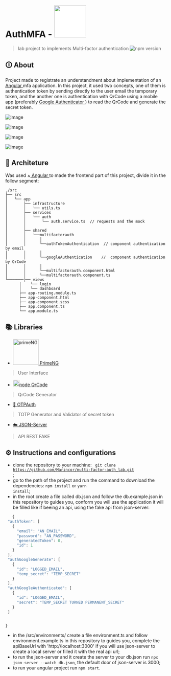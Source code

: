 # AuthMFA  - <img src="https://guide.duo.com/static/images/how-it-works_2x.png" width="100px" style="background: white" />
> lab project to implements Multi-factor authentication
>  ![npm version](https://img.shields.io/badge/angular-13.1.3-angular)


## 🛈 About

Project made to registrate an understandment about implementation of an <a href="https://angular.io/"> Angular </a> mfa application. In this project, it used two concepts, one of them is authentication token by sending directly to the user email the temporary token, and the another one is authentication with QrCode using a mobile app (preferably <a href="https://play.google.com/store/apps/details?id=com.google.android.apps.authenticator2&hl=pt_BR&gl=US"> Google Authenticator
 </a>) to read the QrCode and generate the secret token. 
 
![image](https://user-images.githubusercontent.com/84210050/155857240-b72d96c6-a3f9-4aab-a8fb-d960dc7fe25b.png)

![image](https://user-images.githubusercontent.com/84210050/155857222-29206475-4b7e-4a99-b55d-510f08b634a0.png)

![image](https://user-images.githubusercontent.com/84210050/155857260-9d6725b2-ade4-4f73-a027-baf01c5ac7ab.png)

![image](https://user-images.githubusercontent.com/84210050/155857381-077b8fa3-3d6c-4769-aaaf-d8c359a0dd44.png)



## 🏢 Architeture
 Was used <a href="https://angular.io/"> <img src="https://cdn.worldvectorlogo.com/logos/angular-icon-1.svg"  title="Angular" width="10px" /> Angular </a> to made the frontend part of this project, divide it in the follow segment: 
  ```
./src
├── src
│   └── app
│       ├── infrastructure
│       │   └── utils.ts
│       ├── services
│       │   └── auth 
│       │       └── auth.service.ts  // requests and the mock
│       │   
│       ├── shared
│       │   └──multifactorauth
│       │      │ 
│       │      └──authTokenAuthentication  // component authentication by email
│       │      │  
│       │      └──googleAuthentication    //  component authentication by QrCode
│       │      │ 
│       │      └──multifactorauth.component.html
│       │      └──multifactorauth.component.ts
└───────├── views 
        │    └── login
        │    └── dashboard
        ├── app-routing.module.ts
        ├── app-component.html
        ├── app-component.scss
        ├── app.component.ts
        └── app.module.ts
```

## 📚 Libraries

   -  <a href="https://www.primefaces.org/primeng/"> <img src="https://www.primefaces.org/primeng/resources/images/primeng-logo-horizontal.svg" title="primeNG" width="80px" /> PrimeNG </a>
   > User Interface
  
  - <a href="https://www.npmjs.com/package/qrcode"> <img src="https://img.icons8.com/cotton/2x/000000/qr-code--v2.png" title="qrCode" width="20px" />node QrCode </a>
   > QrCode Generator 
   
  -  <a href="https://www.npmjs.com/package/otpauth"> 🔑 OTPAuth </a>
   > TOTP Generator and Validator of secret token 

 -  <a href="https://www.npmjs.com/package/json-server"> ☁️ JSON-Server </a>
   > API REST FAKE

## ⚙️ Instructions and configurations
  - clone the repository to your machine: <code> git clone https://github.com/Marincor/multi-factor-auth_lab.git </code> ;
  - go to the path of the project and run the command to download the dependencies: <code>npm install</code> or <code>yarn install</code>;
  - in the root create a file called db.json and follow the db.example.json in this repository to guides you, conform you will use the application it will be filled like if beeing an api, using the fake api from json-server: 
 ```javascript
    {
  "authToken": [
    {
      "email": "AN_EMAIL",
      "password": "AN_PASSWORD",
      "generatedToken": 0,
      "id": 1
    }
  ],
  "authGoogleGenerate": [
    {
      "id": "LOGGED_EMAIL",
      "temp_secret": "TEMP_SECRET"
    }
  ],
  "authGoogleAuthenticated": [
    {
      "id": "LOGGED_EMAIL",
      "secret": "TEMP_SECRET TURNED PERMANENT_SECRET"
    }
  ]


}
```
- in the /src/environments/ create a file environment.ts and follow environment.example.ts in this repository to guides you, complete the apiBaseUrl with 'http://localhost:3000' if you will use json-server to create a local server or filled it with the real api url;
- to run the json-server and it create the server to your db.json run <code>npx json-server --watch db.json</code>, the default door of json-server is 3000;
- to run your angular project run <code>npm start</code>.
 
